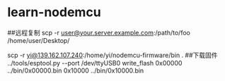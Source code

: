 # learn-nodemcu

##远程复制
scp -r user@your.server.example.com:/path/to/foo /home/user/Desktop/

scp -r yi@139.162.107.240:/home/yi/nodemcu-firmware/bin .
##下载固件
../tools/esptool.py --port /dev/ttyUSB0 write_flash 0x00000 ../bin/0x00000.bin 0x10000 ../bin/0x10000.bin
